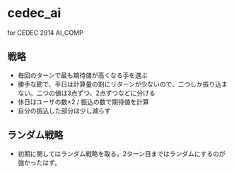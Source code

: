 cedec_ai
========

for CEDEC 2914 AI_COMP

## 戦略
* 毎回のターンで最も期待値が高くなる手を選ぶ
* 勝手な勘で、平日は計算量の割にリターンが少ないので、二つしか振り込まない。二つの値は3点ずつ、2点ずつなどに分ける
* 休日はユーザの数×2 / 振込の数で期待値を計算
* 自分の振込した部分は少し減らす

## ランダム戦略
* 初期に関してはランダム戦略を取る。2ターン目まではランダムにするのが強かったはず。

